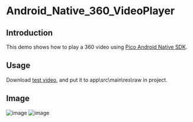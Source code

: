 # Android_Native_360_VideoPlayer


## Introduction

This demo shows how to play a 360 video using [Pico Android Native SDK](http://us-dev.picovr.com/sdk/index?id=49).

## Usage

Download [test video](https://internal-picocloud.picovr.com:8443/picocloud/f/8c04ec2286/), and put it to app\src\main\res\raw in project.

## Image

![image](https://github.com/picoxr/Android_Native_360_VideoPlayer/blob/master/player.png?raw=true)
![image](https://github.com/picoxr/Android_Native_360_VideoPlayer/blob/master/controller.png?raw=true)
